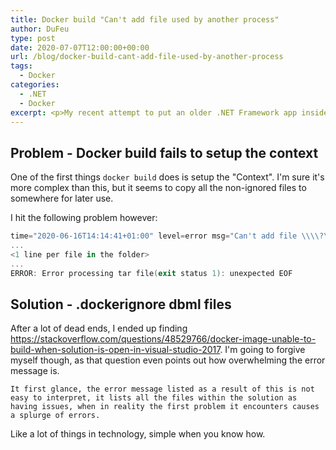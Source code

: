 ```yaml
---
title: Docker build "Can't add file used by another process"
author: DuFeu
type: post
date: 2020-07-07T12:00:00+00:00
url: /blog/docker-build-cant-add-file-used-by-another-process
tags:
  - Docker
categories:
  - .NET
  - Docker
excerpt: <p>My recent attempt to put an older .NET Framework app inside a container also hit another snag. Embarassingly for me, if I'd read the actual error it would've been a quick fix. Unfortunately I got caught up with a previous docker vs anti-virus issue and went down a rabbit hole I hope others can avoid.</p><p>In my case it was Visual Studio locking a ".dbml" file of a database project. If you get a error with "can't add file...The process cannot access the file because it us being used by another process", save yourself sometime and read the first part of the error.</p>
---
```


## Problem - Docker build fails to setup the context

One of the first things `docker build` does is setup the "Context". I'm sure it's more complex than this, but it seems to copy all the non-ignored files to somewhere for later use.

I hit the following problem however:

```powershell
time="2020-06-16T14:14:41+01:00" level=error msg="Can't add file \\\\?\\C:\\repos\\TestBed\\Data\\Database.dbmdl to tar: open \\\\?\\C:\\repos\\TestBed\\Data\\Database.dbmdl: The process cannot access the file because it is being used by another process."
...
<1 line per file in the folder>
...
ERROR: Error processing tar file(exit status 1): unexpected EOF
```

## Solution - .dockerignore dbml files

After a lot of dead ends, I ended up finding <https://stackoverflow.com/questions/48529766/docker-image-unable-to-build-when-solution-is-open-in-visual-studio-2017>. I'm going to forgive myself though, as that question even points out how overwhelming the error message is.

    It first glance, the error message listed as a result of this is not easy to interpret, it lists all the files within the solution as having issues, when in reality the first problem it encounters causes a splurge of errors.

Like a lot of things in technology, simple when you know how.
